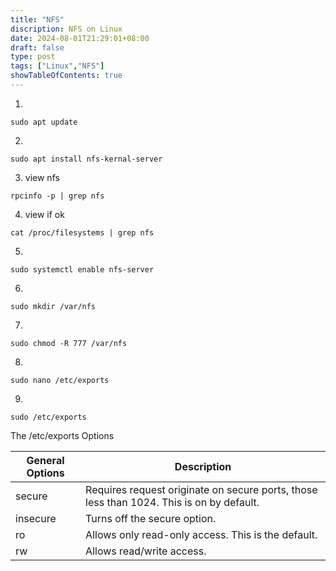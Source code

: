 ```yaml
---
title: "NFS"
discription: NFS on Linux  
date: 2024-08-01T21:29:01+08:00 
draft: false
type: post
tags: ["Linux","NFS"]
showTableOfContents: true
--- 
```


1. 
```
sudo apt update
```

2. 
```
sudo apt install nfs-kernal-server
```

3. view nfs
```
rpcinfo -p | grep nfs
```

4. view if ok 
```
cat /proc/filesystems | grep nfs
```

5. 
```
sudo systemctl enable nfs-server
```

6.
```
sudo mkdir /var/nfs
```

7. 
```
sudo chmod -R 777 /var/nfs
```

8. 
```
sudo nano /etc/exports
```

9. 
```
sudo /etc/exports
```

The /etc/exports Options

| General Options | Description | 
| --------------- | ----------- |
| secure          | Requires request originate on secure ports, those less than 1024. This is on by default. |
| insecure        | Turns off the secure option. |
| ro              | Allows only read-only access. This is the default. |
| rw              | Allows read/write access. |